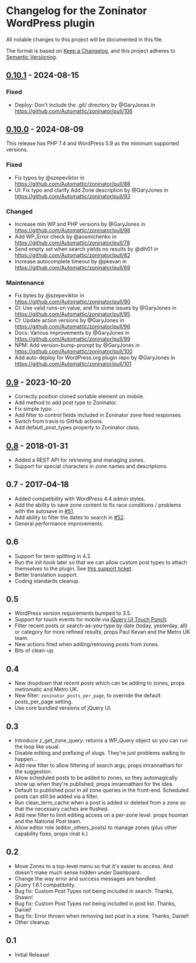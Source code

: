 # Changelog for the Zoninator WordPress plugin

All notable changes to this project will be documented in this file.

The format is based on [Keep a Changelog](https://keepachangelog.com/en/1.0.0/),
and this project adheres to [Semantic Versioning](https://semver.org/spec/v2.0.0.html).

## [0.10.1] - 2024-08-15

### Fixed

* Deploy: Don't include the .git/ directory by @GaryJones in https://github.com/Automattic/zoninator/pull/106

## [0.10.0] - 2024-08-09

This release has PHP 7.4 and WordPress 5.9 as the minimum supported versions.

### Fixed

* Fix typos by @szepeviktor in https://github.com/Automattic/zoninator/pull/88
* UI: Fix typo and clarify Add Zone description by @GaryJones in https://github.com/Automattic/zoninator/pull/93

### Changed 

* Increase min WP and PHP versions by @GaryJones in https://github.com/Automattic/zoninator/pull/98
* Add WP_Error check by @aosmichenko in https://github.com/Automattic/zoninator/pull/78
* Send empty set when search yields no results by @dlh01 in https://github.com/Automattic/zoninator/pull/82
* Increase autocomplete timeout by @pkevan in https://github.com/Automattic/zoninator/pull/69

### Maintenance

* Fix bytes by @szepeviktor in https://github.com/Automattic/zoninator/pull/90
* CI: Use valid runs-on value, and fix some issues by @GaryJones in https://github.com/Automattic/zoninator/pull/95
* CI: Update action versions by @GaryJones in https://github.com/Automattic/zoninator/pull/96
* Docs: Various improvements by @GaryJones in https://github.com/Automattic/zoninator/pull/99
* NPM: Add version-bump-prompt by @GaryJones in https://github.com/Automattic/zoninator/pull/100
* Add auto-deploy for WordPress.org plugin repo by @GaryJones in https://github.com/Automattic/zoninator/pull/101

## [0.9] - 2023-10-20

* Correctly position cloned sortable element on mobile.
* Add method to add post type to Zoninator.
* Fix simple typo.
* Add filter to control fields included in Zoninator zone feed responses.
* Switch from travis to GitHub actions.
* Add default_post_types property to Zoninator class.

## [0.8] - 2018-01-31

* Added a REST API for retrieving and managing zones.
* Support for special characters in zone names and descriptions.

## 0.7 - 2017-04-18

* Added compatibility with WordPress 4.4 admin styles.
* Add the ability to save zone content to fix race conditions / problems with the autosave in [#51](https://github.com/Automattic/zoninator/pull/51).
* Add ability to filter the dates to search in [#52](https://github.com/Automattic/zoninator/pull/52).
* General performance improvements.

## 0.6

* Support for term splitting in 4.2.
* Run the init hook later so that we can allow custom post types to attach themselves to the plugin. See [this support ticket](http://wordpress.org/support/topic/plugin-zone-manager-zoninator-add-specific-custom-post-types).
* Better translation support.
* Coding standards cleanup.

## 0.5

* WordPress version requirements bumped to 3.5.
* Support for touch events for mobile via [jQuery UI Touch Punch](http://touchpunch.furf.com/).
* Filter recent posts or search-as-you-type by date (today, yesterday, all) or category for more refined results, props Paul Kevan and the Metro UK team.
* New actions fired when adding/removing posts from zones.
* Bits of clean-up.

## 0.4

* New dropdown that recent posts which can be adding to zones, props metromatic and Metro UK.
* New filter: `zoninator_posts_per_page`, to override the default posts_per_page setting.
* Use core bundled versions of jQuery UI.

## 0.3

* Introduce z_get_zone_query: returns a WP_Query object so you can run the loop like usual.
* Disable editing and prefixing of slugs. They're just problems waiting to happen...
* Add new filter to allow filtering of search args, props imrannathani for the suggestion.
* Allow scheduled posts to be added to zones, so they automagically show up when they're published, props imrannathani for the idea.
* Default to published post in all zone queries in the front-end. Scheduled posts can still be added via a filter.
* Run clean_term_cache when a post is added or deleted from a zone so that the necessary caches are flushed.
* Add new filter to limit editing access on a per-zone level. props hooman and the National Post team.
* Allow editor role (editor_others_posts) to manage zones (plus other capability fixes, props rinat k.)

## 0.2

* Move Zones to a top-level menu so that it's easier to access. And doesn't make much sense hidden under Dashboard.
* Change the way error and success messages are handled.
* jQuery 1.6.1 compatibility.
* Bug fix: Custom Post Types not being included in search. Thanks, Shawn!
* Bug fix: Custom Post Types not being included in post list. Thanks, Daniel!
* Bug fix: Error thrown when removing last post in a zone. Thanks, Daniel!
* Other cleanup.

## 0.1

* Initial Release!

[0.10.1]: https://github.com/automattic/zoninator/compare/0.10.0..0.10.1
[0.10.0]: https://github.com/automattic/zoninator/compare/0.9..0.10.0
[0.9]: https://github.com/automattic/zoninator/compare/0.8..0.9
[0.8]: https://github.com/automattic/zoninator/compare/0.7..0.8

